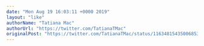 ```yaml
---
date: "Mon Aug 19 16:03:11 +0000 2019"
layout: "like"
authorName: "Tatiana Mac"
authorUrl: "https://twitter.com/TatianaTMac"
originalPost: "https://twitter.com/TatianaTMac/status/1163481543500685312"
---
```

